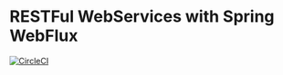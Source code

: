 # RESTFul WebServices with Spring WebFlux

[![CircleCI](https://circleci.com/gh/niveksys/spring-webflux-rest.svg?style=svg)](https://circleci.com/gh/niveksys/spring-webflux-rest)
